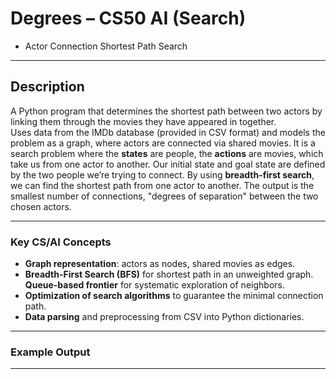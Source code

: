 
# Degrees – CS50 AI (Search)
- Actor Connection Shortest Path Search 

---

## Description  
A Python program that determines the shortest path between two actors by linking them through the movies they have appeared in together.  
Uses data from the IMDb database (provided in CSV format) and models the problem as a graph, where actors are connected via shared movies.
It is a search problem where the **states** are people, the **actions** are movies, which take us from one actor to another. Our initial state and goal state are defined by the two people we’re trying to connect. By using **breadth-first search**, we can find the shortest path from one actor to another.
The output is the smallest number of connections, "degrees of separation" between the two chosen actors.


---

### **Key CS/AI Concepts**
- **Graph representation**: actors as nodes, shared movies as edges.  
- **Breadth-First Search (BFS)** for shortest path in an unweighted graph.  
**Queue-based frontier** for systematic exploration of neighbors.  
- **Optimization of search algorithms** to guarantee the minimal connection path.
- **Data parsing** and preprocessing from CSV into Python dictionaries.  


---

### **Example Output**





---


